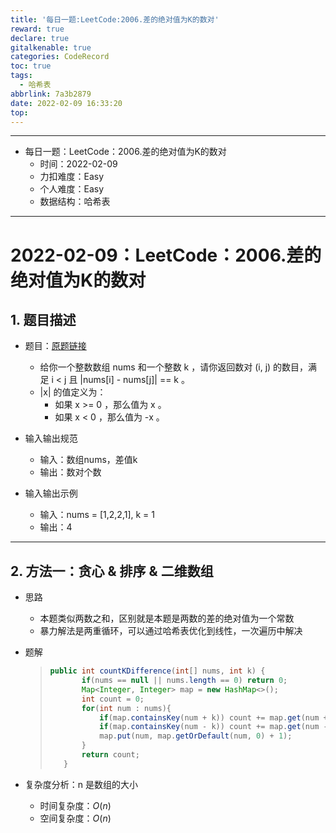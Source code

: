 ```yaml
---
title: '每日一题:LeetCode:2006.差的绝对值为K的数对'
reward: true
declare: true
gitalkenable: true
categories: CodeRecord
toc: true
tags:
  - 哈希表
abbrlink: 7a3b2879
date: 2022-02-09 16:33:20
top:
---
```

---

* 每日一题：LeetCode：2006.差的绝对值为K的数对
  * 时间：2022-02-09
  * 力扣难度：Easy
  * 个人难度：Easy
  * 数据结构：哈希表


---

<!-- more -->

# 2022-02-09：LeetCode：2006.差的绝对值为K的数对

## 1. 题目描述

* 题目：[原题链接](https://leetcode-cn.com/problems/count-number-of-pairs-with-absolute-difference-k/)

  * 给你一个整数数组 nums 和一个整数 k ，请你返回数对 (i, j) 的数目，满足 i < j 且 |nums[i] - nums[j]| == k 。
  * |x| 的值定义为：
    * 如果 x >= 0 ，那么值为 x 。
    * 如果 x < 0 ，那么值为 -x 。
  
* 输入输出规范
  * 输入：数组nums，差值k
  * 输出：数对个数
* 输入输出示例
  * 输入：nums = [1,2,2,1], k = 1
  * 输出：4


---

## 2. 方法一：贪心 & 排序 & 二维数组

* 思路

  * 本题类似两数之和，区别就是本题是两数的差的绝对值为一个常数
  * 暴力解法是两重循环，可以通过哈希表优化到线性，一次遍历中解决
  
* 题解

  > ```java
  > public int countKDifference(int[] nums, int k) {
  >        if(nums == null || nums.length == 0) return 0;
  >        Map<Integer, Integer> map = new HashMap<>();
  >        int count = 0;
  >        for(int num : nums){
  >            if(map.containsKey(num + k)) count += map.get(num + k);
  >            if(map.containsKey(num - k)) count += map.get(num - k);
  >            map.put(num, map.getOrDefault(num, 0) + 1);
  >        }
  >        return count;
  >    }
  >    ```
  
* 复杂度分析：n 是数组的大小

  * 时间复杂度：$O(n)$
  * 空间复杂度：$O(n)$

